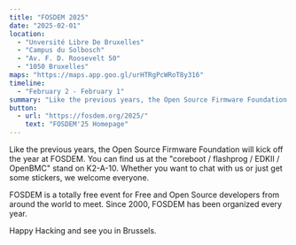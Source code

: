 ```yaml
---
title: "FOSDEM 2025"
date: "2025-02-01"
location:
  - "Unversité Libre De Bruxelles"
  - "Campus du Solbosch"
  - "Av. F. D. Roosevelt 50"
  - "1050 Bruxelles"
maps: "https://maps.app.goo.gl/urHTRgPcWRoT8y316"
timeline:
  - "February 2 - February 1"
summary: "Like the previous years, the Open Source Firmware Foundation will kick off the year at FOSDEM."
button:
  - url: "https://fosdem.org/2025/"
    text: "FOSDEM'25 Homepage"
---
```


Like the previous years, the Open Source Firmware Foundation will kick off the year at FOSDEM. You can find us at the "coreboot / flashprog / EDKII / OpenBMC" stand on K2-A-10. Whether you want to chat with us or just get some stickers, we welcome everyone.

FOSDEM is a totally free event for Free and Open Source developers from around the world to meet. Since 2000, FOSDEM has been organized every year.

Happy Hacking and see you in Brussels.
